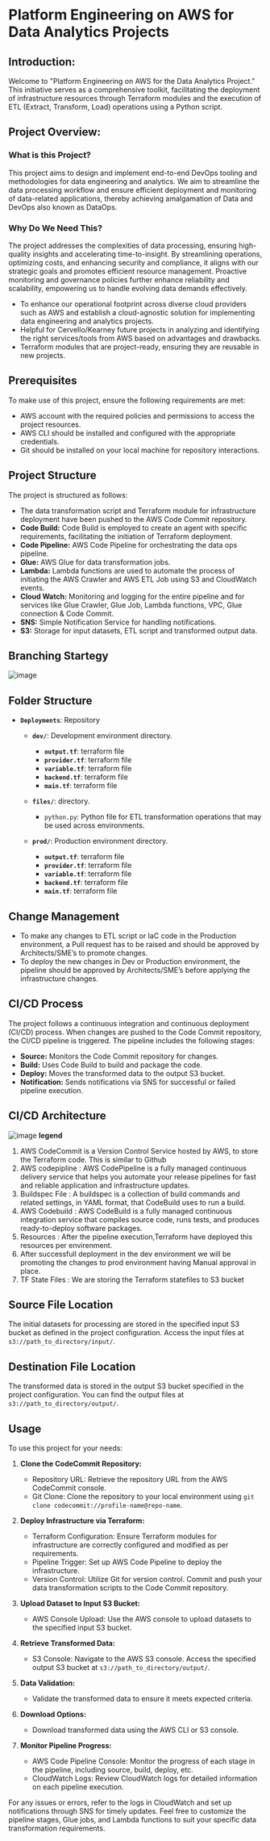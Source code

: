# Platform Engineering on AWS for Data Analytics Projects

## Introduction:

Welcome to "Platform Engineering on AWS for the Data Analytics Project." This initiative serves as a comprehensive toolkit, facilitating the deployment of infrastructure resources through Terraform modules and the execution of ETL (Extract, Transform, Load) operations using a Python script.

## Project Overview:

### What is this Project?

This project aims to design and implement end-to-end DevOps tooling and methodologies for data engineering and analytics. We aim to streamline the data processing workflow and ensure efficient deployment and monitoring of data-related applications, thereby achieving amalgamation of Data and DevOps also known as DataOps.

### Why Do We Need This?

The project addresses the complexities of data processing, ensuring high-quality insights and accelerating time-to-insight. By streamlining operations, optimizing costs, and enhancing security and compliance, it aligns with our strategic goals and promotes efficient resource management. Proactive monitoring and governance policies further enhance reliability and scalability, empowering us to handle evolving data demands effectively.

- To enhance our operational footprint across diverse cloud providers such as AWS and establish a cloud-agnostic solution for implementing data engineering and analytics projects.
- Helpful for Cervello/Kearney future projects in analyzing and identifying the right services/tools from AWS based on advantages and drawbacks.
- Terraform modules that are project-ready, ensuring they are reusable in new projects.

## Prerequisites 

To make use of this project, ensure the following requirements are met: 

- AWS account with the required policies and permissions to access the project resources.
- AWS CLI should be installed and configured with the appropriate credentials. 
- Git should be installed on your local machine for repository interactions. 

## Project Structure 
The project is structured as follows: 
- The data transformation script and Terraform module for infrastructure deployment have been pushed to the AWS Code Commit repository.
- **Code Build:** Code Build is employed to create an agent with specific requirements, facilitating the initiation of Terraform deployment.  
- **Code Pipeline:** AWS Code Pipeline for orchestrating the data ops pipeline. 
- **Glue:** AWS Glue for data transformation jobs. 
- **Lambda:** Lambda functions are used to automate the process of initiating the AWS Crawler and AWS ETL Job using S3 and CloudWatch events.
- **Cloud Watch:** Monitoring and logging for the entire pipeline and for services like Glue Crawler, Glue Job, Lambda functions, VPC, Glue connection & Code Commit. 
- **SNS:** Simple Notification Service for handling notifications. 
- **S3:** Storage for input datasets, ETL script and transformed output data.
  
 

## Branching Startegy

![image](https://github.com/ashfaqbarkati786/aks-terraform-keyvault/assets/107784646/0599dfe7-a137-49da-a7dc-4af442c51d66)


## **Folder Structure**
- **`Deployments`**: Repository
  - **`dev/`**: Development environment directory.
    - **`output.tf`**: terraform file
    - **`provider.tf`**: terraform file
    - **`variable.tf`**: terraform file
    - **`backend.tf`**: terraform file
    - **`main.tf`**: terraform file

  - **`files/`**: directory.
    - `python.py`: Python file for ETL transformation operations that may be used across environments.

  - **`prod/`**: Production environment directory.
    - **`output.tf`**: terraform file
    - **`provider.tf`**: terraform file
    - **`variable.tf`**: terraform file
    - **`backend.tf`**: terraform file
    - **`main.tf`**: terraform file
      

## Change Management

- To make any changes to ETL script or IaC code in the Production environment, a Pull request has to be raised and should be approved by Architects/SME’s to promote changes.
- To deploy the new changes in Dev or Production environment, the pipeline should be approved by Architects/SME’s before applying the infrastructure changes.

## CI/CD Process

The project follows a continuous integration and continuous deployment (CI/CD) process. When changes are pushed to the Code Commit repository, the CI/CD pipeline is triggered. The pipeline includes the following stages: 

- **Source:** Monitors the Code Commit repository for changes. 
- **Build:** Uses Code Build to build and package the code. 
- **Deploy:** Moves the transformed data to the output S3 bucket. 
- **Notification:** Sends notifications via SNS for successful or failed pipeline execution.

## CI/CD Architecture
![image](https://github.com/ashfaqbarkati786/aks-terraform-keyvault/assets/107784646/cff6aea5-e00b-4e0c-b696-96bc806a3f81) 
**legend**
 1. AWS CodeCommit  is a Version Control Service hosted by AWS, to store the Terraform code. This is similar to Github
 2. AWS codepipline : AWS CodePipeline is a fully managed continuous delivery service that helps you automate your release pipelines for fast and reliable application and infrastructure updates.
 3. Buildspec File : A buildspec is a collection of build commands and related settings, in YAML format, that CodeBuild uses to run a build.
 4. AWS Codebuild : AWS CodeBuild is a fully managed continuous integration service that compiles source code, runs tests, and produces ready-to-deploy software packages.
 5. Resources : After the pipeline execution,Terraform have deployed this resources per envirenment.
 6. After successfull deployment in the dev environment we will be promoting the changes to prod environment having Manual approval in place.
 7. TF State Files : We are storing the Terraform statefiles to S3 bucket

## Source File Location 

The initial datasets for processing are stored in the specified input S3 bucket as defined in the project configuration. Access the input files at `s3://path_to_directory/input/`.  

## Destination File Location 

The transformed data is stored in the output S3 bucket specified in the project configuration. You can find the output files at `s3://path_to_directory/output/`. 

## Usage 

To use this project for your needs: 

1. **Clone the CodeCommit Repository:**
   - Repository URL: Retrieve the repository URL from the AWS CodeCommit console.
   - Git Clone: Clone the repository to your local environment using `git clone codecommit://profile-name@repo-name`.

2. **Deploy Infrastructure via Terraform:**
   - Terraform Configuration: Ensure Terraform modules for infrastructure are correctly configured and modified as per requirements.
   - Pipeline Trigger: Set up AWS Code Pipeline to deploy the infrastructure.
   - Version Control: Utilize Git for version control. Commit and push your data transformation scripts to the Code Commit repository.

3. **Upload Dataset to Input S3 Bucket:**
   - AWS Console Upload: Use the AWS console to upload datasets to the specified input S3 bucket.

4. **Retrieve Transformed Data:**
   - S3 Console: Navigate to the AWS S3 console. Access the specified output S3 bucket at `s3://path_to_directory/output/`.

5. **Data Validation:**
   - Validate the transformed data to ensure it meets expected criteria.

6. **Download Options:**
   - Download transformed data using the AWS CLI or S3 console.

7. **Monitor Pipeline Progress:**
   - AWS Code Pipeline Console: Monitor the progress of each stage in the pipeline, including source, build, deploy, etc.
   - CloudWatch Logs: Review CloudWatch logs for detailed information on each pipeline execution.

For any issues or errors, refer to the logs in CloudWatch and set up notifications through SNS for timely updates. Feel free to customize the pipeline stages, Glue jobs, and Lambda functions to suit your specific data transformation requirements.
